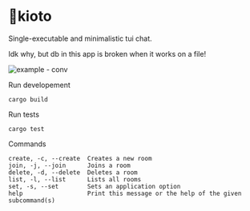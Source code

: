 # 💬kioto

Single-executable and minimalistic tui chat.

Idk why, but db in this app is broken when it works on a file!

![example - conv](https://github.com/user-attachments/assets/2eb152d1-0c9c-46d7-a244-ec0a314a5f90)

Run developement
```
cargo build
```

Run tests
```
cargo test
```

Commands
```
create, -c, --create  Creates a new room
join, -j, --join      Joins a room
delete, -d, --delete  Deletes a room
list, -l, --list      Lists all rooms
set, -s, --set        Sets an application option
help                  Print this message or the help of the given subcommand(s)
```
